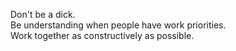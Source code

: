 Don't be a dick.   
Be understanding when people have work priorities.  
Work together as constructively as possible.